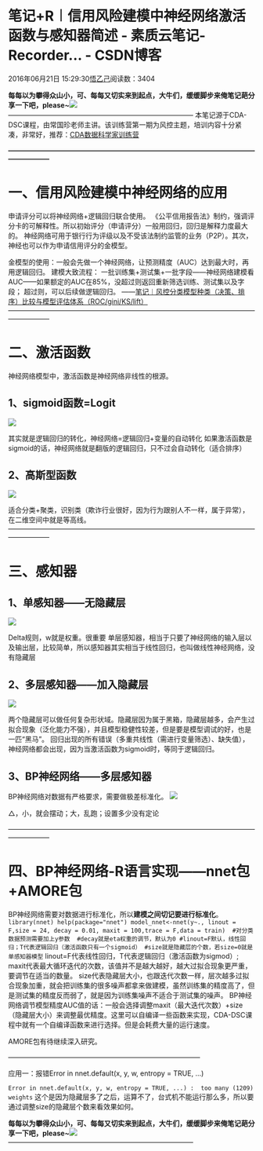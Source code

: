 
# 笔记+R︱信用风险建模中神经网络激活函数与感知器简述 - 素质云笔记-Recorder... - CSDN博客

2016年06月21日 15:29:30[悟乙己](https://me.csdn.net/sinat_26917383)阅读数：3404




**每每以为攀得众山小，可、每每又切实来到起点，大牛们，缓缓脚步来俺笔记葩分享一下吧，please~**![](https://img-blog.csdn.net/20161213101203247)
———————————————————————————
本笔记源于CDA-DSC课程，由常国珍老师主讲。该训练营第一期为风控主题，培训内容十分紧凑，非常好，推荐：[CDA数据科学家训练营](http://www.cda.cn/dsc/)

**——————————————————————————————————————————**

# 一、信用风险建模中神经网络的应用

申请评分可以将神经网络+逻辑回归联合使用。
《公平信用报告法》制约，强调评分卡的可解释性。所以初始评分（申请评分）一般用回归，回归是解释力度最大的。
神经网络可用于银行行为评级以及不受该法制约监管的业务（P2P）。其次，神经也可以作为申请信用评分的金模型。

金模型的使用：一般会先做一个神经网络，让预测精度（AUC）达到最大时，再用逻辑回归。
建模大致流程：
一批训练集+测试集+一批字段——神经网络建模看AUC——如果额定的AUC在85%，没超过则返回重新筛选训练、测试集以及字段；
超过则，可以后续做逻辑回归。
——[笔记︱风控分类模型种类（决策、排序）比较与模型评估体系（ROC/gini/KS/lift）](http://blog.csdn.net/sinat_26917383/article/details/51725102)
——————————————————————————————————————————


# 二、激活函数

神经网络模型中，激活函数是神经网络非线性的根源。

## 1、sigmoid函数=Logit

![](https://img-blog.csdn.net/20160621151653263)


其实就是逻辑回归的转化，神经网络=逻辑回归+变量的自动转化
如果激活函数是sigmoid的话，神经网络就是翻版的逻辑回归，只不过会自动转化（适合排序）


## 2、高斯型函数
![](https://img-blog.csdn.net/20160621151752123)

适合分类+聚类，识别类（欺诈行业很好，因为行为跟别人不一样，属于异常），在二维空间中就是等高线。
——————————————————————————————————————————


# 三、感知器

## 1、单感知器——无隐藏层

![](https://img-blog.csdn.net/20160621151825124)


Delta规则，w就是权重。很重要
单层感知器，相当于只要了神经网络的输入层以及输出层，比较简单，所以感知器其实相当于线性回归，也叫做线性神经网络，没有隐藏层

## 2、多层感知器——加入隐藏层

![](https://img-blog.csdn.net/20160621151901279)


两个隐藏层可以做任何复杂形状域。隐藏层因为属于黑箱，隐藏层越多，会产生过拟合现象（泛化能力不强），并且模型稳健性较差，但是要是模型调试的好，也是一匹“黑马”。
回归出现的所有错误（多重共线性（需进行变量筛选）、缺失值），神经网络都会出现，因为当激活函数为sigmoid时，等同于逻辑回归。

## 3、BP神经网络——多层感知器

BP神经网络对数据有严格要求，需要做极差标准化。
![](https://img-blog.csdn.net/20160621152149192)


△，小，就会摆动；大，乱跑；设置多少没有定论

——————————————————————————————————————————


# 四、BP神经网络-R语言实现——nnet包+AMORE包

BP神经网络需要对数据进行标准化，所以**建模之间切记要进行标准化**。
`library(nnet)
help(package="nnet")
model_nnet<-nnet(y~., linout = F,size = 24, decay = 0.01, maxit = 100,trace = F,data = train) 
   #对分类数据预测需要加上y参数 
   #decay就是eta权重的调节，默认为0
   #linout=F默认，线性回归；T代表逻辑回归（激活函数只有一个sigmoid）
   #size就是隐藏层的个数，若size=0就是单感知器模型`
linout=F代表线性回归，T代表逻辑回归（激活函数为sigmod）;
maxit代表最大循环迭代的次数，该值并不是越大越好，越大过拟合现象更严重，要调节在适当的数量。
size代表隐藏层大小，也跟迭代次数一样，层次越多过拟合现象加重，就会把训练集的很多噪声都拿来做建模，虽然训练集的精度高了，但是测试集的精度反而弱了，就是因为训练集噪声不适合于测试集的噪声。
BP神经网络调节模型精度AUC值的话：一般会选择调整maxit（最大迭代次数）+size（隐藏层大小）来调整最优精度。这里可以自编译一些函数来实现，CDA-DSC课程中就有一个自编译函数来进行选择。但是会耗费大量的运行速度。

AMORE包有待继续深入研究。

————————————————————————————

应用一：报错Error in nnet.default(x, y, w, entropy = TRUE, ...)

`Error in nnet.default(x, y, w, entropy = TRUE, ...) : 
  too many (1209) weights`
这个是因为隐藏层多了之后，运算不了，台式机不能运行那么多，所以要通过调整size的隐藏层个数来看效果如何。







**每每以为攀得众山小，可、每每又切实来到起点，大牛们，缓缓脚步来俺笔记葩分享一下吧，please~**![](https://img-blog.csdn.net/20161213101203247)
———————————————————————————


